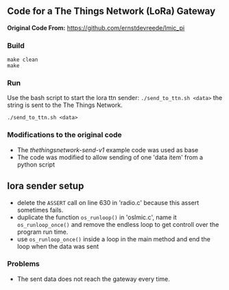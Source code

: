 ## Code for a The Things Network (LoRa) Gateway

**Original Code From:** https://github.com/ernstdevreede/lmic_pi

### Build
```
make clean
make

```

### Run
Use the bash script to start the lora ttn sender: `./send_to_ttn.sh <data>` the *<data>* string is sent to the The Things Network.
```
./send_to_ttn.sh <data>
```

### Modifications to the original code
- The *thethingsnetwork-send-v1* example code was used as base
- The code was modified to allow sending of one 'data item' from a python script

## lora sender setup
- delete the `ASSERT` call on line 630 in 'radio.c' because this assert sometimes fails.
- duplicate the function `os_runloop()` in 'oslmic.c', name it `os_runloop_once()` and remove the endless loop to get controll over the program run time.
- use `os_runloop_once()` inside a loop in the main method and end the loop when the data was sent

### Problems
- The sent data does not reach the gateway every time.
